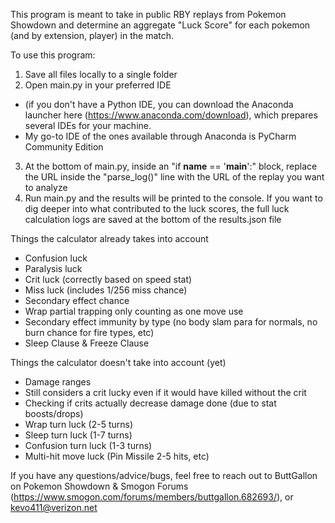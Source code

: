 This program is meant to take in public RBY replays from Pokemon Showdown and determine an aggregate "Luck Score" for each pokemon (and by extension, player) in the match.

To use this program: 
1) Save all files locally to a single folder
2) Open main.py in your preferred IDE
  - (if you don't have a Python IDE, you can download the Anaconda launcher here (https://www.anaconda.com/download), which prepares several IDEs for your machine.
  - My go-to IDE of the ones available through Anaconda is PyCharm Community Edition
3) At the bottom of main.py, inside an "if __name__ == '__main__':" block, replace the URL inside the "parse_log()" line with the URL of the replay you want to analyze
4) Run main.py and the results will be printed to the console. If you want to dig deeper into what contributed to the luck scores, the full luck calculation logs are saved at the bottom of the results.json file

Things the calculator already takes into account
  - Confusion luck
  - Paralysis luck
  - Crit luck (correctly based on speed stat)
  - Miss luck (includes 1/256 miss chance)
  - Secondary effect chance
  - Wrap partial trapping only counting as one move use
  - Secondary effect immunity by type (no body slam para for normals, no burn chance for fire types, etc)
  - Sleep Clause & Freeze Clause

Things the calculator doesn't take into account (yet)
  - Damage ranges
  - Still considers a crit lucky even if it would have killed without the crit
  - Checking if crits actually decrease damage done (due to stat boosts/drops)
  - Wrap turn luck (2-5 turns)
  - Sleep turn luck (1-7 turns)
  - Confusion turn luck (1-3 turns)
  - Multi-hit move luck (Pin Missile 2-5 hits, etc)

 If you have any questions/advice/bugs, feel free to reach out to ButtGallon on Pokemon Showdown & Smogon Forums (https://www.smogon.com/forums/members/buttgallon.682693/), or kevo411@verizon.net
